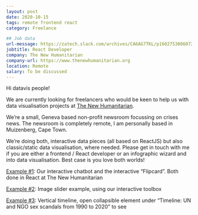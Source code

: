 ```yaml
---
layout: post
date: 2020-10-15
tags: remote frontend react
category: Freelance

## Job data
url-message: https://zatech.slack.com/archives/CA6AG7TKL/p1602753086072700
jobtitle: React Developer
company: The New Humanitarian
company-url: https://www.thenewhumanitarian.org
location: Remote
salary: To be discussed
---
```


Hi datavis people!

We are currently looking for freelancers who would be keen to help us with data visualisation projects at [The New Humanitarian](https://www.thenewhumanitarian.org).

We’re a small, Geneva based non-profit newsroom focussing on crises news. The newsroom is completely remote, I am personally based in Muizenberg, Cape Town.

We’re doing both, interactive data pieces (all based on ReactJS) but also classic/static data visualisation, where needed.
Please get in touch with me if you are either a frontend / React developer or an infographic wizard and into data visualisation. Best case is you love both worlds!

[Example #1](https://www.thenewhumanitarian.org/special-report/2020/10/14/Africa-coronavirus-famine): Our interactive chatbot and the interactive “Flipcard”. Both done in React at The New Humanitarian

[Example #2](https://www.thenewhumanitarian.org/news-feature/2020/01/17/Mexico-migrants-Uganda-metering): Image slider example, using our interactive toolbox

[Example #3](https://www.thenewhumanitarian.org/2020/09/29/exclusive-more-50-women-accuse-aid-workers-sex-abuse-congo-ebola-crisis): Vertical timeline, open collapsible element under “Timeline: UN and NGO sex scandals from 1990 to 2020” to see

